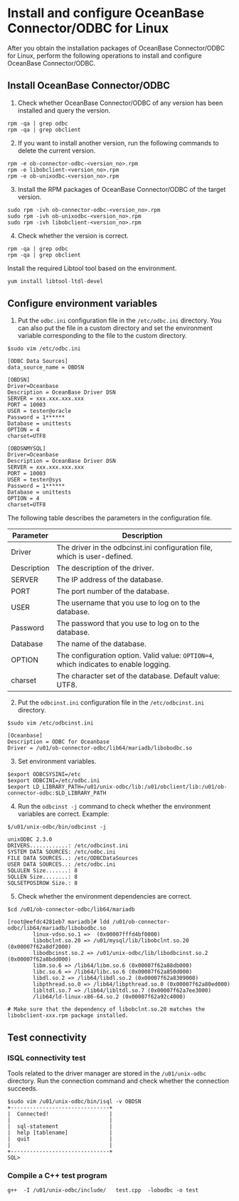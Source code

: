 # Install and configure OceanBase Connector/ODBC for Linux

After you obtain the installation packages of OceanBase Connector/ODBC for Linux, perform the following operations to install and configure OceanBase Connector/ODBC. 

## Install OceanBase Connector/ODBC

1. Check whether OceanBase Connector/ODBC of any version has been installed and query the version. 

```
rpm -qa | grep odbc
rpm -qa | grep obclient
```

2. If you want to install another version, run the following commands to delete the current version. 

```
rpm -e ob-connector-odbc-<version_no>.rpm   
rpm -e libobclient-<version_no>.rpm   
rpm -e ob-unixodbc-<version_no>.rpm   
```

3. Install the RPM packages of OceanBase Connector/ODBC of the target version. 

```
sudo rpm -ivh ob-connector-odbc-<version_no>.rpm  
sudo rpm -ivh ob-unixodbc-<version_no>.rpm
sudo rpm -ivh libobclient-<version_no>.rpm  
```

4. Check whether the version is correct. 

```
rpm -qa | grep odbc
rpm -qa | grep obclient
```

Install the required Libtool tool based on the environment.

```sql
yum install libtool-ltdl-devel  
```

## Configure environment variables

1. Put the `odbc.ini` configuration file in the `/etc/odbc.ini` directory. You can also put the file in a custom directory and set the environment variable corresponding to the file to the custom directory. 

```
$sudo vim /etc/odbc.ini

[ODBC Data Sources]
data_source_name = OBDSN

[OBDSN]
Driver=Oceanbase
Description = OceanBase Driver DSN  
SERVER = xxx.xxx.xxx.xxx
PORT = 10003
USER = tester@oracle
Password = 1******
Database = unittests
OPTION = 4
charset=UTF8

[OBDSNMYSQL]
Driver=Oceanbase
Description = OceanBase Driver DSN  
SERVER = xxx.xxx.xxx.xxx
PORT = 10003
USER = tester@sys
Password = 1******
Database = unittests
OPTION = 4
charset=UTF8
```

The following table describes the parameters in the configuration file. 

| **Parameter** | **Description** |
| --- | --- |
| Driver | The driver in the odbcinst.ini configuration file, which is user-defined.  |
| Description | The description of the driver.  |
| SERVER | The IP address of the database.  |
| PORT | The port number of the database.  |
| USER | The username that you use to log on to the database.  |
| Password | The password that you use to log on to the database.  |
| Database | The name of the database.  |
| OPTION | The configuration option. Valid value: `OPTION=4`, which indicates to enable logging.  |
| charset | The character set of the database. Default value: UTF8.  |

2. Put the `odbcinst.ini` configuration file in the `/etc/odbcinst.ini` directory. 

```
$sudo vim /etc/odbcinst.ini

[Oceanbase]
Description = ODBC for Oceanbase
Driver = /u01/ob-connector-odbc/lib64/mariadb/libobodbc.so
```

3. Set environment variables. 

```
$export ODBCSYSINI=/etc
$export ODBCINI=/etc/odbc.ini
$export LD_LIBRARY_PATH=/u01/unix-odbc/lib:/u01/obclient/lib:/u01/ob-connector-odbc:$LD_LIBRARY_PATH
```

4. Run the `odbcinst -j` command to check whether the environment variables are correct. Example:

```
$/u01/unix-odbc/bin/odbcinst -j

unixODBC 2.3.0
DRIVERS............: /etc/odbcinst.ini
SYSTEM DATA SOURCES: /etc/odbc.ini
FILE DATA SOURCES..: /etc/ODBCDataSources
USER DATA SOURCES..: /etc/odbc.ini
SQLULEN Size.......: 8
SQLLEN Size........: 8
SQLSETPOSIROW Size.: 8
```

5. Check whether the environment dependencies are correct. 

```
$cd /u01/ob-connector-odbc/lib64/mariadb

[root@eefdc4281eb7 mariadb]# ldd /u01/ob-connector-odbc/lib64/mariadb/libobodbc.so
        linux-vdso.so.1 =>  (0x00007fffd4bf0000)
        libobclnt.so.20 => /u01/mysql/lib/libobclnt.so.20 (0x00007f62a8df2000)
        libodbcinst.so.2 => /u01/unix-odbc/lib/libodbcinst.so.2 (0x00007f62a8bdd000)
        libm.so.6 => /lib64/libm.so.6 (0x00007f62a88db000)
        libc.so.6 => /lib64/libc.so.6 (0x00007f62a850d000)
        libdl.so.2 => /lib64/libdl.so.2 (0x00007f62a8309000)
        libpthread.so.0 => /lib64/libpthread.so.0 (0x00007f62a80ed000)
        libltdl.so.7 => /lib64/libltdl.so.7 (0x00007f62a7ee3000)
        /lib64/ld-linux-x86-64.so.2 (0x00007f62a92c4000)

# Make sure that the dependency of libobclnt.so.20 matches the libobclient-xxx.rpm package installed.
```

## Test connectivity

### ISQL connectivity test

Tools related to the driver manager are stored in the `/u01/unix-odbc` directory. Run the connection command and check whether the connection succeeds. 

```
$sudo vim /u01/unix-odbc/bin/isql -v OBDSN
+-------------------------------+
|  Connected!                   |
|                               |
|  sql-statement                |
|  help [tablename]             |
|  quit                         |
|                               |
+-------------------------------+
SQL>
```

### Compile a C++ test program

```
g++  -I /u01/unix-odbc/include/   test.cpp  -lobodbc -o test
```

